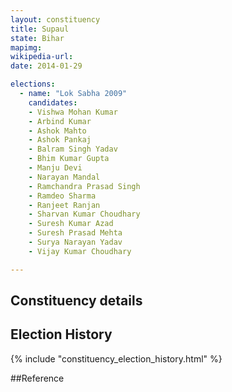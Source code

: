 ```yaml
---
layout: constituency
title: Supaul
state: Bihar
mapimg: 
wikipedia-url: 
date: 2014-01-29

elections: 
  - name: "Lok Sabha 2009"
    candidates: 
    - Vishwa Mohan Kumar 
    - Arbind Kumar 
    - Ashok Mahto 
    - Ashok Pankaj 
    - Balram Singh Yadav 
    - Bhim Kumar Gupta 
    - Manju Devi 
    - Narayan Mandal 
    - Ramchandra Prasad Singh 
    - Ramdeo Sharma 
    - Ranjeet Ranjan 
    - Sharvan Kumar Choudhary 
    - Suresh Kumar Azad 
    - Suresh Prasad Mehta 
    - Surya Narayan Yadav 
    - Vijay Kumar Choudhary 

---
```

## Constituency details


## Election History
{% include "constituency_election_history.html" %}

##Reference
